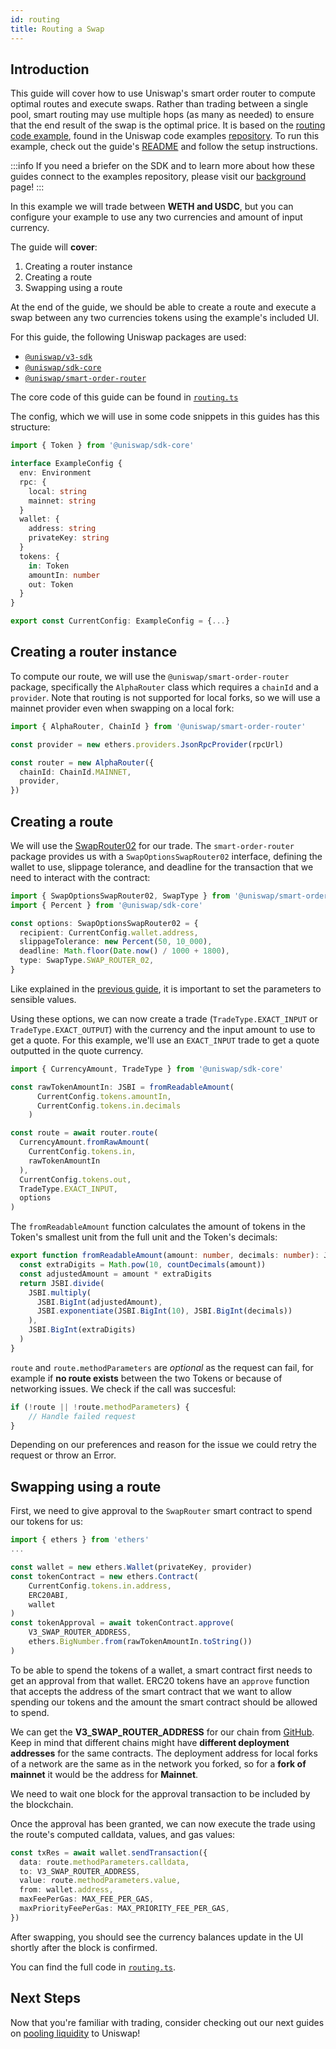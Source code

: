 ```yaml
---
id: routing
title: Routing a Swap
---
```


## Introduction

This guide will cover how to use Uniswap's smart order router to compute optimal routes and execute swaps. Rather than trading between a single pool, smart routing may use multiple hops (as many as needed) to ensure that the end result of the swap is the optimal price. It is based on the [routing code example](https://github.com/Uniswap/examples/tree/main/v3-sdk/routing), found in the Uniswap code examples [repository](https://github.com/Uniswap/examples). To run this example, check out the guide's [README](https://github.com/Uniswap/examples/blob/main/v3-sdk/routing/README.md) and follow the setup instructions.

:::info
If you need a briefer on the SDK and to learn more about how these guides connect to the examples repository, please visit our [background](../01-background.md) page!
:::

In this example we will trade between **WETH and USDC**, but you can configure your example to use any two currencies and amount of input currency.

The guide will **cover**:

1. Creating a router instance
2. Creating a route
3. Swapping using a route

At the end of the guide, we should be able to create a route and execute a swap between any two currencies tokens using the example's included UI.

For this guide, the following Uniswap packages are used:

- [`@uniswap/v3-sdk`](https://www.npmjs.com/package/@uniswap/v3-sdk)
- [`@uniswap/sdk-core`](https://www.npmjs.com/package/@uniswap/sdk-core)
- [`@uniswap/smart-order-router`](https://www.npmjs.com/package/@uniswap/smart-order-router)

The core code of this guide can be found in [`routing.ts`](https://github.com/Uniswap/examples/blob/main/v3-sdk/routing/src/libs/routing.ts)

The config, which we will use in some code snippets in this guides has this structure:

```typescript
import { Token } from '@uniswap/sdk-core'

interface ExampleConfig {
  env: Environment
  rpc: {
    local: string
    mainnet: string
  }
  wallet: {
    address: string
    privateKey: string
  }
  tokens: {
    in: Token
    amountIn: number
    out: Token
  }
}

export const CurrentConfig: ExampleConfig = {...}
```

## Creating a router instance

To compute our route, we will use the `@uniswap/smart-order-router` package, specifically the `AlphaRouter` class which requires a `chainId` and a `provider`. Note that routing is not supported for local forks, so we will use a mainnet provider even when swapping on a local fork:

```typescript
import { AlphaRouter, ChainId } from '@uniswap/smart-order-router'

const provider = new ethers.providers.JsonRpcProvider(rpcUrl)

const router = new AlphaRouter({
  chainId: ChainId.MAINNET,
  provider,
})
```

## Creating a route

We will use the [SwapRouter02](https://github.com/Uniswap/v3-periphery/blob/v1.0.0/contracts/SwapRouter.sol) for our trade.
The `smart-order-router` package provides us with a `SwapOptionsSwapRouter02` interface, defining the wallet to use, slippage tolerance, and deadline for the transaction that we need to interact with the contract:

```typescript
import { SwapOptionsSwapRouter02, SwapType } from '@uniswap/smart-order-router'
import { Percent } from '@uniswap/sdk-core'

const options: SwapOptionsSwapRouter02 = {
  recipient: CurrentConfig.wallet.address,
  slippageTolerance: new Percent(50, 10_000),
  deadline: Math.floor(Date.now() / 1000 + 1800),
  type: SwapType.SWAP_ROUTER_02,
}
```

Like explained in the [previous guide](./02-trading.md#executing-a-trade), it is important to set the parameters to sensible values.

Using these options, we can now create a trade (`TradeType.EXACT_INPUT` or `TradeType.EXACT_OUTPUT`) with the currency and the input amount to use to get a quote. For this example, we'll use an `EXACT_INPUT` trade to get a quote outputted in the quote currency.

```typescript
import { CurrencyAmount, TradeType } from '@uniswap/sdk-core'

const rawTokenAmountIn: JSBI = fromReadableAmount(
      CurrentConfig.tokens.amountIn,
      CurrentConfig.tokens.in.decimals
    )

const route = await router.route(
  CurrencyAmount.fromRawAmount(
    CurrentConfig.tokens.in,
    rawTokenAmountIn
  ),
  CurrentConfig.tokens.out,
  TradeType.EXACT_INPUT,
  options
)
```

The `fromReadableAmount` function calculates the amount of tokens in the Token's smallest unit from the full unit and the Token's decimals:

```typescript title="src/libs/conversion.ts"
export function fromReadableAmount(amount: number, decimals: number): JSBI {
  const extraDigits = Math.pow(10, countDecimals(amount))
  const adjustedAmount = amount * extraDigits
  return JSBI.divide(
    JSBI.multiply(
      JSBI.BigInt(adjustedAmount),
      JSBI.exponentiate(JSBI.BigInt(10), JSBI.BigInt(decimals))
    ),
    JSBI.BigInt(extraDigits)
  )
}
```

`route` and `route.methodParameters` are *optional* as the request can fail, for example if **no route exists** between the two Tokens or because of networking issues.
We check if the call was succesful:

```typescript
if (!route || !route.methodParameters) {
    // Handle failed request
}
```

Depending on our preferences and reason for the issue we could retry the request or throw an Error.

## Swapping using a route

First, we need to give approval to the `SwapRouter` smart contract to spend our tokens for us:

```typescript
import { ethers } from 'ethers'
...

const wallet = new ethers.Wallet(privateKey, provider)
const tokenContract = new ethers.Contract(
    CurrentConfig.tokens.in.address, 
    ERC20ABI, 
    wallet
)
const tokenApproval = await tokenContract.approve(
    V3_SWAP_ROUTER_ADDRESS, 
    ethers.BigNumber.from(rawTokenAmountIn.toString())
)
```

To be able to spend the tokens of a wallet, a smart contract first needs to get an approval from that wallet. 
ERC20 tokens have an `approve` function that accepts the address of the smart contract that we want to allow spending our tokens and the amount the smart contract should be allowed to spend.

We can get the **V3_SWAP_ROUTER_ADDRESS** for our chain from [GitHub](https://github.com/Uniswap/v3-periphery/blob/main/deploys.md). 
Keep in mind that different chains might have **different deployment addresses** for the same contracts.
The deployment address for local forks of a network are the same as in the network you forked, so for a **fork of mainnet** it would be the address for **Mainnet**.

We need to wait one block for the approval transaction to be included by the blockchain.

Once the approval has been granted, we can now execute the trade using the route's computed calldata, values, and gas values:

```typescript
const txRes = await wallet.sendTransaction({
  data: route.methodParameters.calldata,
  to: V3_SWAP_ROUTER_ADDRESS,
  value: route.methodParameters.value,
  from: wallet.address,
  maxFeePerGas: MAX_FEE_PER_GAS,
  maxPriorityFeePerGas: MAX_PRIORITY_FEE_PER_GAS,
})
```

After swapping, you should see the currency balances update in the UI shortly after the block is confirmed.

You can find the full code in [`routing.ts`](https://github.com/Uniswap/examples/blob/main/v3-sdk/routing/src/libs/routing.ts).

## Next Steps

Now that you're familiar with trading, consider checking out our next guides on [pooling liquidity](../liquidity/01-position-data.md) to Uniswap!
